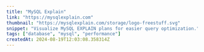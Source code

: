 ```yaml
---
title: "MySQL Explain"
link: "https://mysqlexplain.com"
thumbnail: "https://mysqlexplain.com/storage/logo-freestuff.svg"
snippet: "Visualize MySQL EXPLAIN plans for easier query optimization."
tags: ["database", "mysql", "performance"]
createdAt: 2024-08-19T12:03:08.358314Z
---
```

